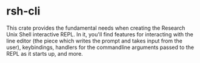 # rsh-cli

This crate provides the fundamental needs when creating the Research Unix Shell interactive REPL. In it, you'll find features for interacting with the line editor (the piece which writes the prompt and takes input from the user), keybindings, handlers for the commandline arguments passed to the REPL as it starts up, and more.

